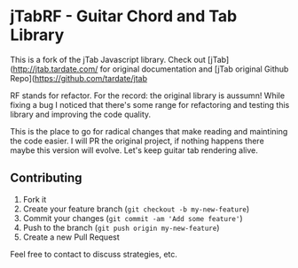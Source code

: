 # jTabRF - Guitar Chord and Tab Library

This is a fork of the jTab Javascript library. Check out
[jTab](http://jtab.tardate.com/ for original documentation and
[jTab original Github Repo](https://github.com/tardate/jtab

RF stands for refactor. For the record: the original library is aussumn! While fixing a bug I noticed that
there's some range for refactoring and testing this library and improving the code quality.

This is the place to go for radical changes that make reading and maintining the code easier.
I will PR the original project, if nothing happens there maybe this version will evolve.
Let's keep guitar tab rendering alive.

## Contributing

1. Fork it
2. Create your feature branch (`git checkout -b my-new-feature`)
3. Commit your changes (`git commit -am 'Add some feature'`)
4. Push to the branch (`git push origin my-new-feature`)
5. Create a new Pull Request

Feel free to contact to discuss strategies, etc.
